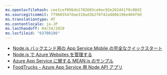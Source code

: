 ```yaml
---
ms.openlocfilehash: cee1cef056de1702603ce6ec92e262d41f9c80d2
ms.sourcegitcommit: f79685547dae318ad3b2f8f42a480b196e404f9d
ms.translationtype: HT
ms.contentlocale: ja-JP
ms.lasthandoff: 04/24/2019
ms.locfileid: "63708186"
---
```

- [Node.js バックエンド用の App Service Mobile の完全なクイックスタート](https://azure.microsoft.com/resources/samples/app-service-mobile-nodejs-backend-quickstart/)
- [Node.js で Azure Websites を管理する](https://azure.microsoft.com/resources/samples/app-service-web-nodejs-manage/)
- [Azure App Service に関する MEAN.js のサンプル](https://azure.microsoft.com/resources/samples/meanjs/)
- [FoodTrucks - Azure App Service 用 Node API アプリ](https://azure.microsoft.com/resources/samples/app-service-api-node-food-trucks/)